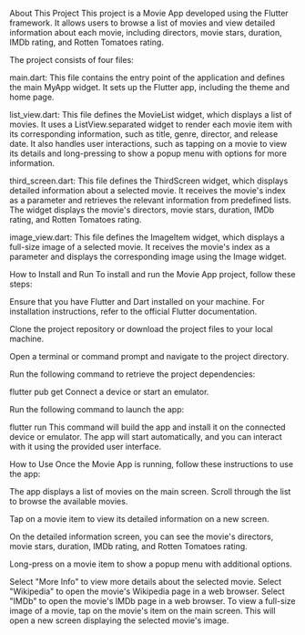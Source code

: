 About This Project
This project is a Movie App developed using the Flutter framework. It allows users to browse a list of movies and view detailed information about each movie, including directors, movie stars, duration, IMDb rating, and Rotten Tomatoes rating.

The project consists of four files:

main.dart: This file contains the entry point of the application and defines the main MyApp widget. It sets up the Flutter app, including the theme and home page.

list_view.dart: This file defines the MovieList widget, which displays a list of movies. It uses a ListView.separated widget to render each movie item with its corresponding information, such as title, genre, director, and release date. It also handles user interactions, such as tapping on a movie to view its details and long-pressing to show a popup menu with options for more information.

third_screen.dart: This file defines the ThirdScreen widget, which displays detailed information about a selected movie. It receives the movie's index as a parameter and retrieves the relevant information from predefined lists. The widget displays the movie's directors, movie stars, duration, IMDb rating, and Rotten Tomatoes rating.

image_view.dart: This file defines the ImageItem widget, which displays a full-size image of a selected movie. It receives the movie's index as a parameter and displays the corresponding image using the Image widget.

How to Install and Run
To install and run the Movie App project, follow these steps:

Ensure that you have Flutter and Dart installed on your machine. For installation instructions, refer to the official Flutter documentation.

Clone the project repository or download the project files to your local machine.

Open a terminal or command prompt and navigate to the project directory.

Run the following command to retrieve the project dependencies:

flutter pub get
Connect a device or start an emulator.

Run the following command to launch the app:

flutter run
This command will build the app and install it on the connected device or emulator. The app will start automatically, and you can interact with it using the provided user interface.

How to Use
Once the Movie App is running, follow these instructions to use the app:

The app displays a list of movies on the main screen. Scroll through the list to browse the available movies.

Tap on a movie item to view its detailed information on a new screen.

On the detailed information screen, you can see the movie's directors, movie stars, duration, IMDb rating, and Rotten Tomatoes rating.

Long-press on a movie item to show a popup menu with additional options.

Select "More Info" to view more details about the selected movie.
Select "Wikipedia" to open the movie's Wikipedia page in a web browser.
Select "IMDb" to open the movie's IMDb page in a web browser.
To view a full-size image of a movie, tap on the movie's item on the main screen. This will open a new screen displaying the selected movie's image.